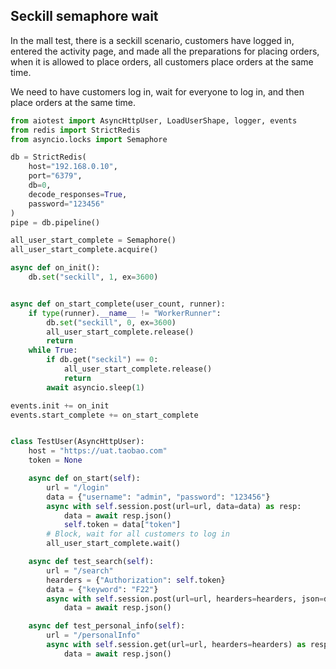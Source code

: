 ## Seckill semaphore wait
In the mall test, there is a seckill scenario, customers have logged in, entered the activity page, and made all the preparations for placing orders, when it is allowed to place orders, all customers place orders at the same time.

We need to have customers log in, wait for everyone to log in, and then place orders at the same time.

```python
from aiotest import AsyncHttpUser, LoadUserShape, logger, events
from redis import StrictRedis
from asyncio.locks import Semaphore

db = StrictRedis(
    host="192.168.0.10", 
    port="6379", 
    db=0, 
    decode_responses=True, 
    password="123456"
)
pipe = db.pipeline()

all_user_start_complete = Semaphore()
all_user_start_complete.acquire()

async def on_init():
    db.set("seckill", 1, ex=3600)


async def on_start_complete(user_count, runner):
    if type(runner).__name__ != "WorkerRunner":
        db.set("seckill", 0, ex=3600)
        all_user_start_complete.release()
        return
    while True:
        if db.get("seckil") == 0:
            all_user_start_complete.release()
            return
        await asyncio.sleep(1)

events.init += on_init
events.start_complete += on_start_complete 


class TestUser(AsyncHttpUser):
    host = "https://uat.taobao.com"
    token = None

    async def on_start(self):
        url = "/login"
        data = {"username": "admin", "password": "123456"}
        async with self.session.post(url=url, data=data) as resp:
            data = await resp.json()
            self.token = data["token"]
        # Block, wait for all customers to log in
        all_user_start_complete.wait()

    async def test_search(self):
        url = "/search"
        hearders = {"Authorization": self.token}
        data = {"keyword": "F22"}
        async with self.session.post(url=url, hearders=hearders, json=data) as resp:
            data = await resp.json()      

    async def test_personal_info(self):
        url = "/personalInfo"
        async with self.session.get(url=url, hearders=hearders) as resp:
            data = await resp.json()

```